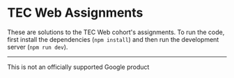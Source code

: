 # TEC Web Assignments

These are solutions to the TEC Web cohort's assignments. To run the code, first install the dependencies (`npm install`) and then run the development server (`npm run dev`).

---

This is not an officially supported Google product
